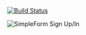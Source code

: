 [![Build Status](https://travis-ci.org/sealocal/portfolio.png?branch=master)](https://travis-ci.org/sealocal/portfolio)

![SimpleForm Sign Up/In](https://github.com/sealocal/portfolio/public/Screen_Shot_Sign_In.png "SimpleForm Sign In")
